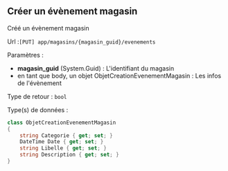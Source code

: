 ## <span id='creer'>Créer un évènement magasin</span>

Créé un évènement magasin

Url :`[PUT] app/magasins/{magasin_guid}/evenements`

Paramètres : 

- **magasin_guid** (System.Guid) : L'identifiant du magasin
- en tant que body, un objet ObjetCreationEvenementMagasin : Les infos de l'évènement

Type de retour : `bool`

Type(s) de données :

```csharp
class ObjetCreationEvenementMagasin
{
	string Categorie { get; set; }
	DateTime Date { get; set; }
	string Libelle { get; set; }
	string Description { get; set; }
}

```
